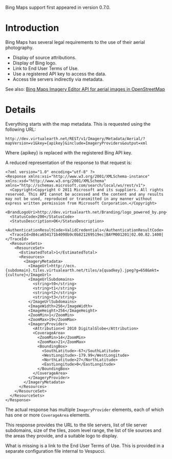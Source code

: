 Bing Maps support first appeared in version 0.7.0.

# Introduction #

Bing Maps has several legal requirements to the use of their aerial photography.
  * Display of source attributions.
  * Display of Bing logo.
  * Link to End User Terms of Use.
  * Use a registered API key to access the data.
  * Access tile servers indirectly via metadata.

See also: [Bing Maps Imagery Editor API for aerial images in OpenStreetMap](http://www.bing.com/community/site_blogs/b/maps/archive/2010/12/01/bing-maps-aerial-imagery-in-openstreetmap.aspx)

# Details #

Everything starts with the map metadata. This is requested using the following URL:

```
http://dev.virtualearth.net/REST/v1/Imagery/Metadata/Aerial/?mapVersion=v1&key={apikey}&include=ImageryProviders&output=xml
```

Where {apikey} is replaced with the registered Bing API key.

A reduced representation of the response to that request is:

```
<?xml version="1.0" encoding="utf-8" ?> 
<Response xmlns:xsi="http://www.w3.org/2001/XMLSchema-instance" xmlns:xsd="http://www.w3.org/2001/XMLSchema" xmlns="http://schemas.microsoft.com/search/local/ws/rest/v1">
  <Copyright>Copyright © 2011 Microsoft and its suppliers. All rights reserved. This API cannot be accessed and the content and any results may not be used, reproduced or transmitted in any manner without express written permission from Microsoft Corporation.</Copyright> 
  <BrandLogoUri>http://dev.virtualearth.net/Branding/logo_powered_by.png</BrandLogoUri> 
  <StatusCode>200</StatusCode> 
  <StatusDescription>OK</StatusDescription> 
  <AuthenticationResultCode>ValidCredentials</AuthenticationResultCode> 
  <TraceId>d84ca654171b4098b9c0b821269519ec|BAYM001201|02.00.82.1400|</TraceId> 
  <ResourceSets>
    <ResourceSet>
      <EstimatedTotal>1</EstimatedTotal> 
      <Resources>
        <ImageryMetadata>
          <ImageUrl>http://ecn.{subdomain}.tiles.virtualearth.net/tiles/a{quadkey}.jpeg?g=658&mkt={culture}</ImageUrl> 
          <ImageUrlSubdomains>
            <string>t0</string> 
            <string>t1</string> 
            <string>t2</string> 
            <string>t3</string> 
          </ImageUrlSubdomains>
          <ImageWidth>256</ImageWidth> 
          <ImageHeight>256</ImageHeight> 
          <ZoomMin>1</ZoomMin> 
          <ZoomMax>19</ZoomMax> 
          <ImageryProvider>
            <Attribution>© 2010 DigitalGlobe</Attribution> 
            <CoverageArea>
              <ZoomMin>14</ZoomMin> 
              <ZoomMax>21</ZoomMax> 
              <BoundingBox>
                <SouthLatitude>-67</SouthLatitude> 
                <WestLongitude>-179.99</WestLongitude> 
                <NorthLatitude>27</NorthLatitude> 
                <EastLongitude>0</EastLongitude> 
              </BoundingBox>
            </CoverageArea>
          </ImageryProvider>
        </ImageryMetadata>
      </Resources>
    </ResourceSet>
  </ResourceSets>
</Response>
```

The actual response has multiple `ImageryProvider` elements, each of which has one or more `CoverageArea` elements.

This response provides the URL to the tile servers, list of tile server subdomains, size of the tiles, zoom level range, the list of tile sources and the areas they provide, and a suitable logo to display.

What is missing is a link to the End User Terms of Use. This is provided in a separate configuration file internal to Vespucci.